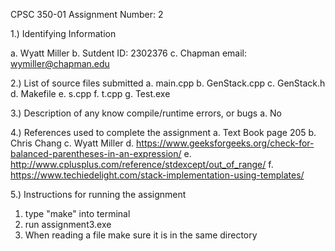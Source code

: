 CPSC 350-01
Assignment Number: 2

1.) Identifying Information

a. Wyatt Miller
b. Sutdent ID: 2302376
c. Chapman email: wymiller@chapman.edu

2.) List of source files submitted
a. main.cpp
b. GenStack.cpp
c. GenStack.h
d. Makefile
e. s.cpp
f. t.cpp
g. Test.exe


3.) Description of any know compile/runtime errors, or bugs
a. No

4.) References used to complete the assignment
a. Text Book page 205
b. Chris Chang
c. Wyatt Miller
d. https://www.geeksforgeeks.org/check-for-balanced-parentheses-in-an-expression/
e. http://www.cplusplus.com/reference/stdexcept/out_of_range/
f. https://www.techiedelight.com/stack-implementation-using-templates/

5.) Instructions for running the assignment
1. type "make" into terminal
2. run assignment3.exe
3. When reading a file make sure it is in the same directory
